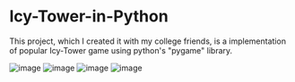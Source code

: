 # Icy-Tower-in-Python

This project, which I created it with my college friends, is a implementation of popular Icy-Tower game using python's "pygame" library.

![image](https://user-images.githubusercontent.com/101999487/173061664-b3318290-e97d-4a1c-b7c8-5d30ba59478f.png)
![image](https://user-images.githubusercontent.com/101999487/173061744-aaee1bca-4bd2-47e5-ad39-76dfd1391299.png)
![image](https://user-images.githubusercontent.com/101999487/173061836-42b6a961-a229-453f-b481-57dc5122bc45.png)
![image](https://user-images.githubusercontent.com/101999487/173061872-56e4842c-4160-45d1-8dab-7e7b90df9743.png)
